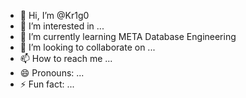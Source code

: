 - 👋 Hi, I’m @Kr1g0
- 👀 I’m interested in ...
- 🌱 I’m currently learning META Database Engineering
- 💞️ I’m looking to collaborate on ...
- 📫 How to reach me ...
- 😄 Pronouns: ...
- ⚡ Fun fact: ...

<!---
Kr1g0/Kr1g0 is a ✨ special ✨ repository because its `README.md` (this file) appears on your GitHub profile.
You can click the Preview link to take a look at your changes.
--->
